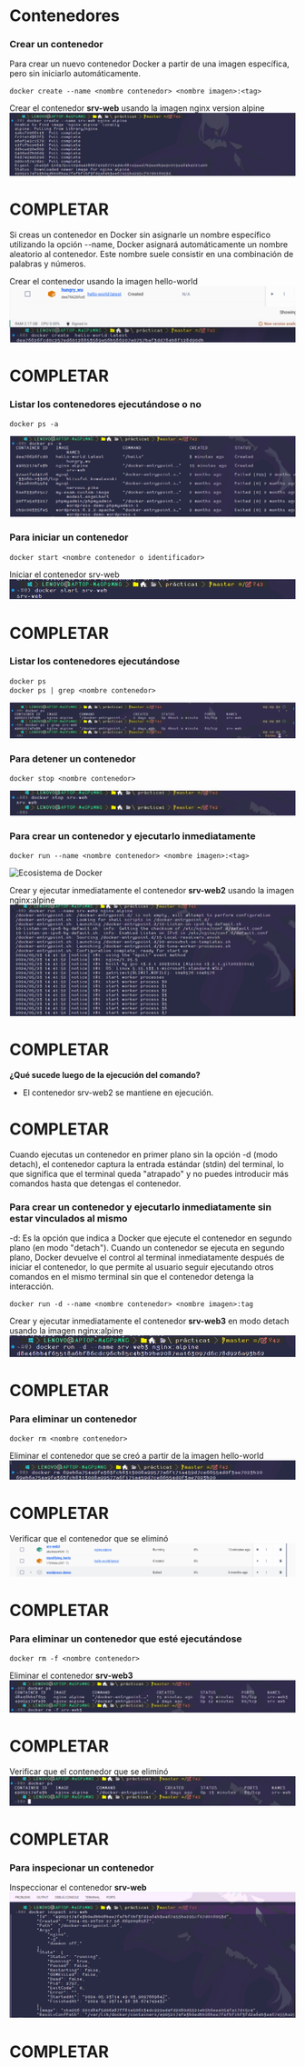 # Contenedores

### Crear un contenedor
Para crear un nuevo contenedor Docker a partir de una imagen específica, pero sin iniciarlo automáticamente. 

```
docker create --name <nombre contenedor> <nombre imagen>:<tag>
```
Crear el contenedor  **srv-web** usando la imagen nginx version alpine
![Contenedor en Nginx](capturas/contenedorNginx.png)

# COMPLETAR

Si creas un contenedor en Docker sin asignarle un nombre específico utilizando la opción --name, Docker asignará automáticamente un nombre aleatorio al contenedor. Este nombre suele consistir en una combinación de palabras y números.  

Crear el contenedor usando la imagen hello-world
![Contenedor sin nombre](capturas/contenedorSinNombre.png)

# COMPLETAR

### Listar los contenedores ejecutándose o no

```
docker ps -a
```
![Listar contenedores](capturas/listarContenedores.png)


### Para iniciar un contenedor

```
docker start <nombre contenedor o identificador>
```
Iniciar el contenedor srv-web 
![Iniciar contenedor](capturas/iniciarContenedor.png)

# COMPLETAR

### Listar los contenedores ejecutándose
```
docker ps 
docker ps | grep <nombre contenedor>
```
![Lista de contenedores ejecutandose](capturas/contenedoresEjecucion.png)

### Para detener un contenedor

```
docker stop <nombre contenedor>
```
![Detener contenedor](capturas/detenerContenedor.png)

### Para crear un contenedor y ejecutarlo inmediatamente

```
docker run --name <nombre contenedor> <nombre imagen>:<tag>
```
![Ecosistema de Docker](imagenes/dockerRun.png)

Crear y ejecutar inmediatamente el contenedor **srv-web2** usando la imagen nginx:alpine
![Crear y ejecutar un contenedor](capturas/crearEjecutarContenedor.png)

# COMPLETAR

**¿Qué sucede luego de la ejecución del comando?**
- El contenedor srv-web2 se mantiene en ejecución.

# COMPLETAR  

Cuando ejecutas un contenedor en primer plano sin la opción -d (modo detach), el contenedor captura la entrada estándar (stdin) del terminal, lo que significa que el terminal queda "atrapado" y no puedes introducir más comandos hasta que detengas el contenedor.

### Para crear un contenedor y ejecutarlo inmediatamente sin estar vinculados al mismo
-d: Es la opción que indica a Docker que ejecute el contenedor en segundo plano (en modo "detach").
Cuando un contenedor se ejecuta en segundo plano, Docker devuelve el control al terminal inmediatamente después de iniciar el contenedor, lo que permite al usuario seguir ejecutando otros comandos en el mismo terminal sin que el contenedor detenga la interacción.

```
docker run -d --name <nombre contenedor> <nombre imagen>:tag
```
Crear y ejecutar inmediatamente el contenedor **srv-web3** en modo detach usando la imagen nginx:alpine
![Modo detach](capturas/modoDetach.png)

# COMPLETAR

### Para eliminar un contenedor

```
docker rm <nombre contenedor>
```
Eliminar el contenedor que se creó a partir de la imagen hello-world 
![Eliminar contenedor](capturas/eliminarContenedor.png)

# COMPLETAR

Verificar que el contenedor que se eliminó
![Verificar eliminación](capturas/evidenciaEliminar.png)

# COMPLETAR

### Para eliminar un contenedor que esté ejecutándose

```
docker rm -f <nombre contenedor>
```
Eliminar el contenedor **srv-web3** 
![Eliminar contenedor en ejecución](capturas/eliminarContenedorEjecutando.png)

# COMPLETAR

Verificar que el contenedor que se eliminó
![Verificar eliminación](capturas/evidenciaContenedorEliminar.png)

# COMPLETAR

### Para inspecionar un contenedor 

Inspeccionar el contenedor **srv-web** 
![Inspecionar un contenedor](capturas/inspeccionarContenedor.png)

# COMPLETAR
